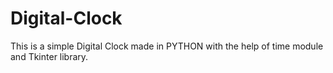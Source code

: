# Digital-Clock
This is a simple Digital Clock made in PYTHON with the help of time module and Tkinter library.
